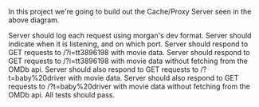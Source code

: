 In this project we're going to build out the Cache/Proxy Server seen in the above diagram. 

Server should log each request using morgan's dev format.
Server should indicate when it is listening, and on which port.
Server should respond to GET requests to /?i=tt3896198 with movie data.
Server should respond to GET requests to /?i=tt3896198 with movie data without fetching from the OMDb api.
Server should also respond to GET requests to /?t=baby%20driver with movie data.
Server should also respond to GET requests to /?t=baby%20driver with movie data without fetching from the OMDb api.
All tests should pass.